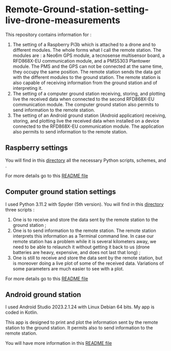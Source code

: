 # Remote-Ground-station-setting-live-drone-measurements
This repository contains information for :

1. The setting of a Raspberry Pi3b which is attached to a drone and to different modules. The whole forms what I call the remote station. The modules are : a Neo6m GPS module, a tecnosense multisensor board, a RFD868X-EU communication module, and a PMS5303 Plantower module. The PMS and the GPS can not be connected at the same time, they occupy the same position. The remote station sends the data got with the different modules to the ground station. The remote station is also capable of receiving information from the ground station and of interpreting it.
2. The setting of a computer ground station receiving, storing, and plotting live the received data when connected to the second RFD868X-EU communication module. The computer ground station also permits to send information to the remote station.
3. The setting of an Android ground station (Android application) receiving, storing, and plotting live the received data when installed on a device connected to the RFD868X-EU communication module. The application also permits to send information to the remote station.

## Raspberry settings

You will find in this [directory](https://github.com/lmboucher/plume-drone-measurements/tree/main/remote_station) all the necessary Python scripts, schemes, and .

For more details go to this [README file](https://github.com/lmboucher/plume-drone-measurements/blob/main/remote_station/RemSt_README.md)

## Computer ground station settings

I used Python 3.11.2 with Spyder (5th version). You will find in this [directory](https://github.com/lmboucher/plume-drone-measurements/tree/main/computer_ground_station) three scripts :
1. One is to receive and store the data sent by the remote station to the ground station ;
2. One is to send information to the remote station. The remote station interprets this information as a Terminal command line. In case our remote station has a problem while it is several kilometers away, we need to be able to relaunch it without getting it back to us (drone batteries are heavy, expensive, and does not last that long) ; 
3. One is still to receive and store the data sent by the remote station, but is moreover doing a live plot of some of the received data. Variations of some parameters are much easier to see with a plot.

For more details go to this [README file](https://github.com/lmboucher/plume-drone-measurements/blob/main/computer_ground_station/Computer_GrSt_README.md)

## Android ground station

I used Android Studio 2023.2.1.24 with Linux Debian 64 bits. My app is coded in Kotlin. 

This app is designed to print and plot the information sent by the remote station to the ground station. It permits also to send information to the remote station.

You will have more information in this [README file](https://github.com/lmboucher/plume-drone-measurements/blob/main/android_ground_station/Android_GrSt_README.md)
